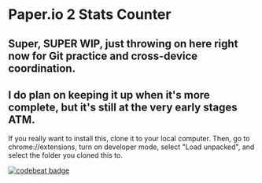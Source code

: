 # Paper.io 2 Stats Counter

## Super, SUPER WIP, just throwing on here right now for Git practice and cross-device coordination.
## I do plan on keeping it up when it's more complete, but it's still at the very early stages ATM.

If you really want to install this, clone it to your local computer. Then, go to chrome://extensions, turn on developer mode, select "Load unpacked", and select the folder you cloned this to.

[![codebeat badge](https://codebeat.co/badges/c8491ac3-9504-486a-8b5a-6674e7c74098)](https://codebeat.co/projects/github-com-eiim-p2sc-master)